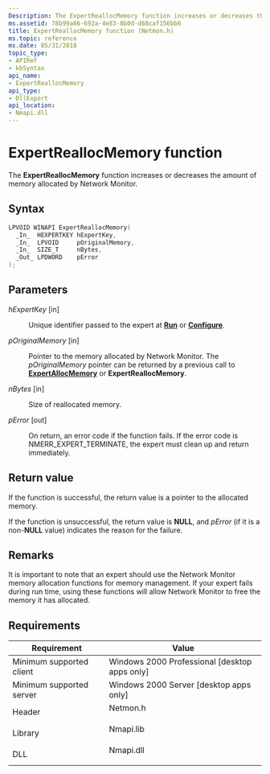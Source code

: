 ```yaml
---
Description: The ExpertReallocMemory function increases or decreases the amount of memory allocated by Network Monitor.
ms.assetid: 78b99a66-692a-4e83-8b0d-d68caf156bb6
title: ExpertReallocMemory function (Netmon.h)
ms.topic: reference
ms.date: 05/31/2018
topic_type: 
- APIRef
- kbSyntax
api_name: 
- ExpertReallocMemory
api_type: 
- DllExport
api_location: 
- Nmapi.dll
---
```


# ExpertReallocMemory function

The **ExpertReallocMemory** function increases or decreases the amount of memory allocated by Network Monitor.

## Syntax


```C++
LPVOID WINAPI ExpertReallocMemory(
  _In_  HEXPERTKEY hExpertKey,
  _In_  LPVOID     pOriginalMemory,
  _In_  SIZE_T     nBytes,
  _Out_ LPDWORD    pError
);
```



## Parameters

<dl> <dt>

*hExpertKey* \[in\]
</dt> <dd>

Unique identifier passed to the expert at [**Run**](run.md) or [**Configure**](configure.md).

</dd> <dt>

*pOriginalMemory* \[in\]
</dt> <dd>

Pointer to the memory allocated by Network Monitor. The *pOriginalMemory* pointer can be returned by a previous call to [**ExpertAllocMemory**](expertallocmemory.md) or **ExpertReallocMemory**.

</dd> <dt>

*nBytes* \[in\]
</dt> <dd>

Size of reallocated memory.

</dd> <dt>

*pError* \[out\]
</dt> <dd>

On return, an error code if the function fails. If the error code is NMERR\_EXPERT\_TERMINATE, the expert must clean up and return immediately.

</dd> </dl>

## Return value

If the function is successful, the return value is a pointer to the allocated memory.

If the function is unsuccessful, the return value is **NULL**, and *pError* (if it is a non-**NULL** value) indicates the reason for the failure.

## Remarks

It is important to note that an expert should use the Network Monitor memory allocation functions for memory management. If your expert fails during run time, using these functions will allow Network Monitor to free the memory it has allocated.

## Requirements



| Requirement | Value |
|-------------------------------------|--------------------------------------------------------------------------------------|
| Minimum supported client<br/> | Windows 2000 Professional \[desktop apps only\]<br/>                           |
| Minimum supported server<br/> | Windows 2000 Server \[desktop apps only\]<br/>                                 |
| Header<br/>                   | <dl> <dt>Netmon.h</dt> </dl>  |
| Library<br/>                  | <dl> <dt>Nmapi.lib</dt> </dl> |
| DLL<br/>                      | <dl> <dt>Nmapi.dll</dt> </dl> |



 

 




